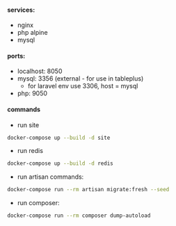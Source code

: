 #### services:
* nginx
* php alpine
* mysql

#### ports:
* localhost: 8050
* mysql: 3356 (external - for use in tableplus)
	* for laravel env use 3306, host = mysql
* php: 9050

#### commands
* run site
```bash
docker-compose up --build -d site
```
* run redis
```bash
docker-compose up --build -d redis
```
* run artisan commands:
```bash
docker-compose run --rm artisan migrate:fresh --seed
```
* run composer:
```bash
docker-compose run --rm composer dump-autoload
```